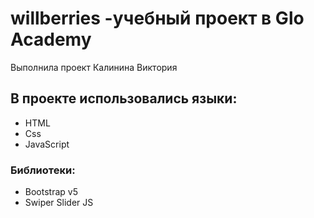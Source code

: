 # willberries -учебный проект в Glo Academy
Выполнила проект Калинина Виктория

## В проекте использовались языки:
- HTML
- Css
- JavaScript

### Библиотеки:
- Bootstrap v5
- Swiper Slider JS
